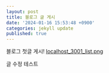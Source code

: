 ```yaml
---
layout: post
title: 블로그 글 게시
date: '2024-01-16 15:53:48 +0900'
categories: jekyll update
published: true
---
```


블로그 첫글 게시!
[localhost_3001_list.png]({{site.baseurl}}/_posts/localhost_3001_list.png)

글 수정 테스트
